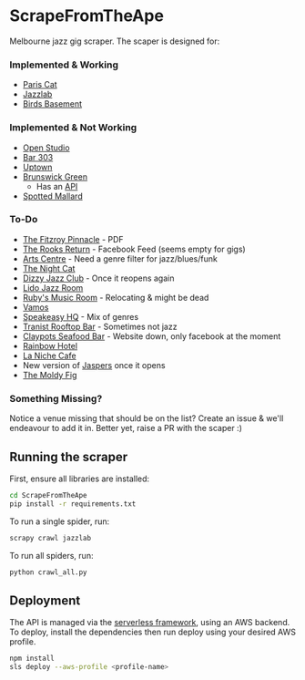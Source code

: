 # ScrapeFromTheApe

Melbourne jazz gig scraper. The scaper is designed for:

### Implemented & Working
* [Paris Cat](http://pariscat.com.au/)
* [Jazzlab](https://jazzlab.club/)
* [Birds Basement](https://birdsbasement.com)


### Implemented & Not Working
* [Open Studio](http://openstudio.net.au)
* [Bar 303](http://303.net.au)
* [Uptown](https://www.uptownjazzcafe.com)
* [Brunswick Green](http://www.thebrunswickgreen.com)
  * Has an [API](http://www.thebrunswickgreen.com/api/open/GetItemsByMonth?month=07-2021&collectionId=59ef037d017db2e4f36ff118&crumb=BS88q3Z3Ue3iMTU4NjE3ODM3OGFlNTNhZjE4ZDdlOTAwZjM0NDk2)
* [Spotted Mallard](https://www.spottedmallard.com)

### To-Do

* [The Fitzroy Pinnacle](https://www.fitzroypinnacle.com.au) - PDF
* [The Rooks Return](http://therooksreturn.com.au) - Facebook Feed (seems empty for gigs)
* [Arts Centre](https://artscentremelbourne.com.au) - Need a genre filter for jazz/blues/funk
* [The Night Cat](https://www.thenightcat.com.au)
* [Dizzy Jazz Club](https://www.dizzys.com.au) - Once it reopens again
* [Lido Jazz Room](https://www.lidocinemas.com.au)
* [Ruby's Music Room](http://www.rubysmusicroom.com) - Relocating & might be dead
* [Vamos](https://www.vamos.net.au)
* [Speakeasy HQ](https://speakeasy-hq.com) - Mix of genres
* [Tranist Rooftop Bar](https://tranistrooftopbar.com.au) - Sometimes not jazz
* [Claypots Seafood Bar](http://claypots.com.au) - Website down, only facebook at the moment
* [Rainbow Hotel](http://therainbow.com.au)
* [La Niche Cafe](https://lanichefitzroy.com)
* New version of [Jaspers](https://www.instagram.com/jaspersclub/?hl=en) once it opens
* [The Moldy Fig](https://themoldyfig.com.au/)


### Something Missing?
Notice a venue missing that should be on the list? Create an issue & we'll endeavour to add it in. Better yet, raise a PR with the scaper :)


## Running the scraper

First, ensure all libraries are installed:
```bash
cd ScrapeFromTheApe
pip install -r requirements.txt
```

To run a single spider, run:

```bash
scrapy crawl jazzlab
```

To run all spiders, run:
```bash
python crawl_all.py
```

## Deployment

The API is managed via the [serverless framework](https://www.serverless.com/), using an AWS backend. To deploy, install the dependencies then run deploy using your desired AWS profile.

```bash
npm install
sls deploy --aws-profile <profile-name>
```
